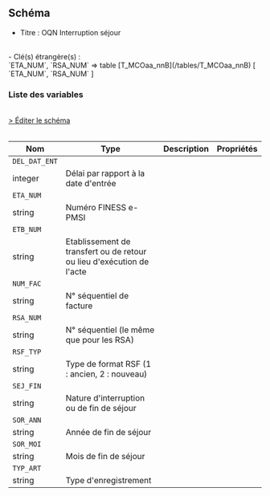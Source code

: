 ## Schéma

- Titre : OQN Interruption séjour
<br />
- Clé(s) étrangère(s) : <br />
`ETA_NUM`, `RSA_NUM` => table [T_MCOaa_nnB](/tables/T_MCOaa_nnB) [ `ETA_NUM`, `RSA_NUM` ]<br />

### Liste des variables
<br />
<div>
    <a href="https://gitlab.com/healthdatahub/schema-snds/edit/master/schemas/PMSI/PMSI%20MCO/T_MCOaa_nnFI.json"  
    arget="_blank" rel="noopener noreferrer">> Éditer le schéma</a>
    <OutboundLink />
</div>
<br />

Nom|Type|Description|Propriétés
-|-|-|-
`DEL_DAT_ENT`|
integer|Délai par rapport à la date d&#x27;entrée||
`ETA_NUM`|
string|Numéro FINESS e-PMSI||
`ETB_NUM`|
string|Etablissement de transfert ou de retour ou lieu d&#x27;exécution de l&#x27;acte||
`NUM_FAC`|
string|N° séquentiel de facture||
`RSA_NUM`|
string|N° séquentiel (le même que pour les RSA)||
`RSF_TYP`|
string|Type de format RSF (1 : ancien, 2 : nouveau)||
`SEJ_FIN`|
string|Nature d&#x27;interruption ou de fin de séjour||
`SOR_ANN`|
string|Année de fin de séjour||
`SOR_MOI`|
string|Mois de fin de séjour||
`TYP_ART`|
string|Type d&#x27;enregistrement||

